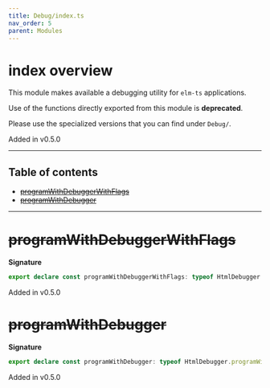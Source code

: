 ```yaml
---
title: Debug/index.ts
nav_order: 5
parent: Modules
---
```


# index overview

This module makes available a debugging utility for `elm-ts` applications.

Use of the functions directly exported from this module is **deprecated**.

Please use the specialized versions that you can find under `Debug/`.

Added in v0.5.0

---

<h2 class="text-delta">Table of contents</h2>

- [~~programWithDebuggerWithFlags~~](#programwithdebuggerwithflags)
- [~~programWithDebugger~~](#programwithdebugger)

---

# ~~programWithDebuggerWithFlags~~

**Signature**

```ts
export declare const programWithDebuggerWithFlags: typeof HtmlDebugger.programWithDebuggerWithFlags
```

Added in v0.5.0

# ~~programWithDebugger~~

**Signature**

```ts
export declare const programWithDebugger: typeof HtmlDebugger.programWithDebugger
```

Added in v0.5.0

